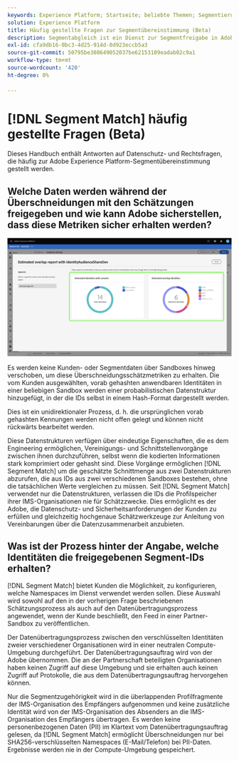 ```yaml
---
keywords: Experience Platform; Startseite; beliebte Themen; Segmentierung; Segmentierung; Segmentübereinstimmung; Segmentübereinstimmung
solution: Experience Platform
title: Häufig gestellte Fragen zur Segmentübereinstimmung (Beta)
description: Segmentabgleich ist ein Dienst zur Segmentfreigabe in Adobe Experience Platform, mit dem zwei oder mehr Platform-Benutzer Segmentdaten auf sichere, gesteuerte und datenschutzfreundliche Weise austauschen können.
exl-id: cfa9db16-0bc3-4d25-914d-0d923eccb5a3
source-git-commit: 50795be308649052037be62153109eadab02c9a1
workflow-type: tm+mt
source-wordcount: '420'
ht-degree: 0%

---
```


# [!DNL Segment Match] häufig gestellte Fragen (Beta)

Dieses Handbuch enthält Antworten auf Datenschutz- und Rechtsfragen, die häufig zur Adobe Experience Platform-Segmentübereinstimmung gestellt werden.

## Welche Daten werden während der Überschneidungen mit den Schätzungen freigegeben und wie kann Adobe sicherstellen, dass diese Metriken sicher erhalten werden?

![lap-report.png](./images/overlap-report.png)

Es werden keine Kunden- oder Segmentdaten über Sandboxes hinweg verschoben, um diese Überschneidungsschätzmetriken zu erhalten. Die vom Kunden ausgewählten, vorab gehashten anwendbaren Identitäten in einer beliebigen Sandbox werden einer probabilistischen Datenstruktur hinzugefügt, in der die IDs selbst in einem Hash-Format dargestellt werden.

Dies ist ein unidirektionaler Prozess, d. h. die ursprünglichen vorab gehashten Kennungen werden nicht offen gelegt und können nicht rückwärts bearbeitet werden.

Diese Datenstrukturen verfügen über eindeutige Eigenschaften, die es dem Engineering ermöglichen, Vereinigungs- und Schnittstellenvorgänge zwischen ihnen durchzuführen, selbst wenn die kodierten Informationen stark komprimiert oder gehasht sind. Diese Vorgänge ermöglichen [!DNL Segment Match] um die geschätzte Schnittmenge aus zwei Datenstrukturen abzurufen, die aus IDs aus zwei verschiedenen Sandboxes bestehen, ohne die tatsächlichen Werte vergleichen zu müssen. Seit [!DNL Segment Match] verwendet nur die Datenstrukturen, verlassen die IDs die Profilspeicher ihrer IMS-Organisationen nie für Schätzzwecke. Dies ermöglicht es der Adobe, die Datenschutz- und Sicherheitsanforderungen der Kunden zu erfüllen und gleichzeitig hochgenaue Schätzwerkzeuge zur Anleitung von Vereinbarungen über die Datenzusammenarbeit anzubieten.

## Was ist der Prozess hinter der Angabe, welche Identitäten die freigegebenen Segment-IDs erhalten?

[!DNL Segment Match] bietet Kunden die Möglichkeit, zu konfigurieren, welche Namespaces im Dienst verwendet werden sollen. Diese Auswahl wird sowohl auf den in der vorherigen Frage beschriebenen Schätzungsprozess als auch auf den Datenübertragungsprozess angewendet, wenn der Kunde beschließt, den Feed in einer Partner-Sandbox zu veröffentlichen.

Der Datenübertragungsprozess zwischen den verschlüsselten Identitäten zweier verschiedener Organisationen wird in einer neutralen Compute-Umgebung durchgeführt. Der Datenübertragungsauftrag wird von der Adobe übernommen. Die an der Partnerschaft beteiligten Organisationen haben keinen Zugriff auf diese Umgebung und sie erhalten auch keinen Zugriff auf Protokolle, die aus dem Datenübertragungsauftrag hervorgehen können.

Nur die Segmentzugehörigkeit wird in die überlappenden Profilfragmente der IMS-Organisation des Empfängers aufgenommen und keine zusätzliche Identität wird von der IMS-Organisation des Absenders an die IMS-Organisation des Empfängers übertragen. Es werden keine personenbezogenen Daten (PII) im Klartext vom Datenübertragungsauftrag gelesen, da [!DNL Segment Match] ermöglicht Überschneidungen nur bei SHA256-verschlüsselten Namespaces (E-Mail/Telefon) bei PII-Daten. Ergebnisse werden nie in der Compute-Umgebung gespeichert.
